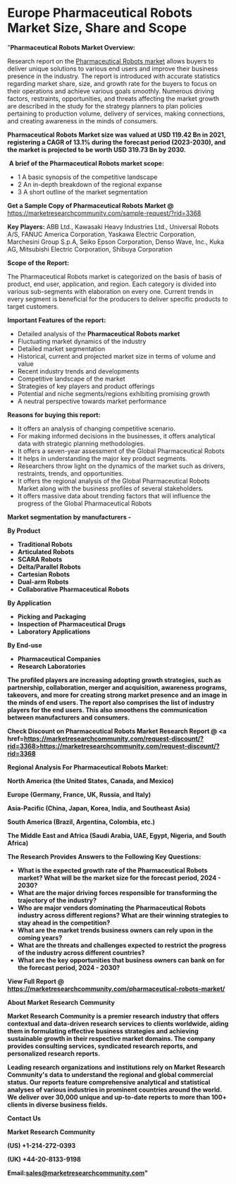 # Europe Pharmaceutical Robots Market Size, Share and Scope
"<strong>Pharmaceutical Robots Market Overview:</strong>

Research report on the <a href=https://marketresearchcommunity.com/pharmaceutical-robots-market/>Pharmaceutical Robots market</a> allows buyers to deliver unique solutions to various end users and improve their business presence in the industry. The report is introduced with accurate statistics regarding market share, size, and growth rate for the buyers to focus on their operations and achieve various goals smoothly. Numerous driving factors, restraints, opportunities, and threats affecting the market growth are described in the study for the strategy planners to plan policies pertaining to production volume, delivery of services, making connections, and creating awareness in the minds of consumers.

<strong>Pharmaceutical Robots Market size was valued at USD 119.42 Bn in 2021, registering a CAGR of 13.1% during the forecast period (2023-2030), and the market is projected to be worth USD 319.73 Bn by 2030.</strong>

 <Strong>A brief of the Pharmaceutical Robots market scope:</Strong>
<ul>
 <li>1  A basic synopsis of the competitive landscape</li>
 <li>2  An in-depth breakdown of the regional expanse</li>
 <li>3  A short outline of the market segmentation</li>
</ul>
<strong>Get a Sample Copy of Pharmaceutical Robots Market @ </b></strong><a href=https://marketresearchcommunity.com/sample-request/?rid=3368><u>https://marketresearchcommunity.com/sample-request/?rid=3368</u></a>

<strong>Key Players:</strong> 
ABB Ltd., Kawasaki Heavy Industries Ltd., Universal Robots A/S, FANUC America Corporation, Yaskawa Electric Corporation, Marchesini Group S.p.A, Seiko Epson Corporation, Denso Wave, Inc., Kuka AG, Mitsubishi Electric Corporation, Shibuya Corporation

<strong>Scope of the Report:</strong>

The Pharmaceutical Robots market is categorized on the basis of basis of product, end user, application, and region. Each category is divided into various sub-segments with elaboration on every one. Current trends in every segment is beneficial for the producers to deliver specific products to target customers.

<strong><b>Important Features of the report:</b></strong>
<ul>
  <li>Detailed analysis of the <strong><b>Pharmaceutical Robots </b></strong><strong><b>market</b></strong></li>
  <li>Fluctuating market dynamics of the industry</li>
  <li>Detailed market segmentation</li>
  <li>Historical, current and projected market size in terms of volume and value</li>
  <li>Recent industry trends and developments</li>
  <li>Competitive landscape of the market</li>
  <li>Strategies of key players and product offerings</li>
  <li>Potential and niche segments/regions exhibiting promising growth</li>
  <li>A neutral perspective towards market performance</li>
</ul>
<strong><b>Reasons for buying this report:</b></strong>
<ul>
  <li>It offers an analysis of changing competitive scenario.</li>
  <li>For making informed decisions in the businesses, it offers analytical data with strategic planning methodologies.</li>
  <li>It offers a seven-year assessment of the Global Pharmaceutical Robots</li>
  <li>It helps in understanding the major key product segments.</li>
  <li>Researchers throw light on the dynamics of the market such as drivers, restraints, trends, and opportunities.</li>
  <li>It offers the regional analysis of the Global Pharmaceutical Robots Market along with the business profiles of several stakeholders.</li>
  <li>It offers massive data about trending factors that will influence the progress of the Global Pharmaceutical Robots</li>
</ul>

<strong>Market segmentation by manufacturers -</strong>


<strong><strong>By Product </strong></h4>
<ul>
 	<li>Traditional Robots</li>
 	<li>Articulated Robots</li>
 	<li>SCARA Robots</li>
 	<li>Delta/Parallel Robots</li>
 	<li>Cartesian Robots</li>
 	<li>Dual-arm Robots</li>
 	<li>Collaborative Pharmaceutical Robots</li>
</ul>
<strong><strong>By Application </strong></h4>
<ul>
 	<li>Picking and Packaging</li>
 	<li>Inspection of Pharmaceutical Drugs</li>
 	<li>Laboratory Applications</li>
</ul>
<strong><strong>By End-use </strong></h4>
<ul>
 	<li>Pharmaceutical Companies</li>
 	<li>Research Laboratories</li>
</ul>

The profiled players are increasing adopting growth strategies, such as partnership, collaboration, merger and acquisition, awareness programs, takeovers, and more for creating strong market presence and an image in the minds of end users. The report also comprises the list of industry players for the end users. This also smoothens the communication between manufacturers and consumers.

<strong><b>Check Discount on Pharmaceutical Robots Market Research Report @ </b></strong><a href=https://marketresearchcommunity.com/request-discount/?rid=3368><u>https://marketresearchcommunity.com/request-discount/?rid=3368</u></a>

<strong>Regional Analysis For Pharmaceutical Robots Market:</strong>

<strong>North America</strong> (the United States, Canada, and Mexico)

<strong>Europe</strong> (Germany, France, UK, Russia, and Italy)

<strong>Asia-Pacific</strong> (China, Japan, Korea, India, and Southeast Asia)

<strong>South America</strong> (Brazil, Argentina, Colombia, etc.)

<strong>The Middle East and Africa</strong> (Saudi Arabia, UAE, Egypt, Nigeria, and South Africa)

<strong>The Research Provides Answers to the Following Key Questions:</strong>
<ul>
 	<li>What is the expected growth rate of the Pharmaceutical Robots market? What will be the market size for the forecast period, 2024 - 2030?</li>
 	<li>What are the major driving forces responsible for transforming the trajectory of the industry?</li>
 	<li>Who are major vendors dominating the Pharmaceutical Robots industry across different regions? What are their winning strategies to stay ahead in the competition?</li>
 	<li>What are the market trends business owners can rely upon in the coming years?</li>
 	<li>What are the threats and challenges expected to restrict the progress of the industry across different countries?</li>
 	<li>What are the key opportunities that business owners can bank on for the forecast period, 2024 - 2030?</li>
</ul>

<strong>View Full Report @</strong> <a href=https://marketresearchcommunity.com/pharmaceutical-robots-market/>https://marketresearchcommunity.com/pharmaceutical-robots-market/</a>

<strong>About Market Research Community</strong>

Market Research Community is a premier research industry that offers contextual and data-driven research services to clients worldwide, aiding them in formulating effective business strategies and achieving sustainable growth in their respective market domains. The company provides consulting services, syndicated research reports, and personalized research reports.

Leading research organizations and institutions rely on Market Research Community's data to understand the regional and global commercial status. Our reports feature comprehensive analytical and statistical analyses of various industries in prominent countries around the world. We deliver over 30,000 unique and up-to-date reports to more than 100+ clients in diverse business fields.

<strong>Contact Us</strong>

<strong>Market Research Community</strong>

(US) +1-214-272-0393

(UK) +44-20-8133-9198

<strong>Email:</strong>sales@marketresearchcommunity.com"
